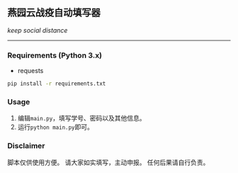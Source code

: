 ## 燕园云战疫自动填写器

*keep social distance*

-----

### Requirements (Python 3.x)

- requests

```bash
pip install -r requirements.txt
```
  
### Usage

1. 编辑`main.py`，填写学号、密码以及其他信息。
2. 运行`python main.py`即可。


### Disclaimer 

脚本仅供使用方便。
请大家如实填写，主动申报。
任何后果请自行负责。